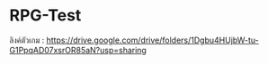 # RPG-Test
 ลิงค์ตัวเกม : https://drive.google.com/drive/folders/1Dgbu4HUjbW-tu-G1PpqAD07xsrOR85aN?usp=sharing
